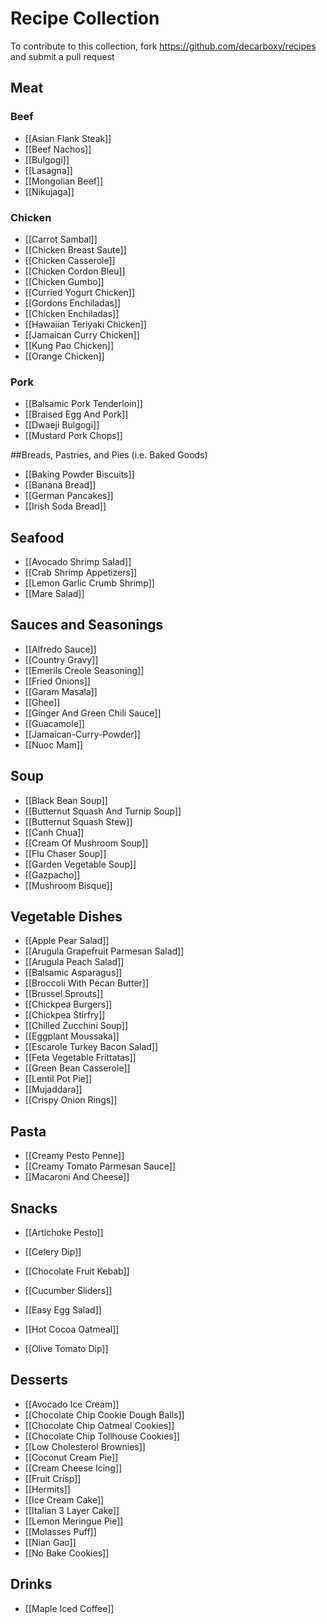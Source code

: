 # Recipe Collection

To contribute to this collection, fork https://github.com/decarboxy/recipes and submit a pull request

## Meat

### Beef

* [[Asian Flank Steak]]
* [[Beef Nachos]]
* [[Bulgogi]]
* [[Lasagna]]
* [[Mongolian Beef]]
* [[Nikujaga]]

### Chicken

* [[Carrot Sambal]]
* [[Chicken Breast Saute]]
* [[Chicken Casserole]]
* [[Chicken Cordon Bleu]]
* [[Chicken Gumbo]]
* [[Curried Yogurt Chicken]]
* [[Gordons Enchiladas]]
* [[Chicken Enchiladas]]
* [[Hawaiian Teriyaki Chicken]]
* [[Jamaican Curry Chicken]]
* [[Kung Pao Chicken]]
* [[Orange Chicken]]

### Pork

* [[Balsamic Pork Tenderloin]]
* [[Braised Egg And Pork]]
* [[Dwaeji Bulgogi]]
* [[Mustard Pork Chops]]

##Breads, Pastries, and Pies (i.e. Baked Goods)

* [[Baking Powder Biscuits]]
* [[Banana Bread]]
* [[German Pancakes]]
* [[Irish Soda Bread]]

## Seafood

* [[Avocado Shrimp Salad]]
* [[Crab Shrimp Appetizers]]
* [[Lemon Garlic Crumb Shrimp]]
* [[Mare Salad]]

## Sauces and Seasonings

* [[Alfredo Sauce]]
* [[Country Gravy]]
* [[Emerils Creole Seasoning]]
* [[Fried Onions]]
* [[Garam Masala]]
* [[Ghee]]
* [[Ginger And Green Chili Sauce]]
* [[Guacamole]]
* [[Jamaican-Curry-Powder]]
* [[Nuoc Mam]]

## Soup

* [[Black Bean Soup]]
* [[Butternut Squash And Turnip Soup]]
* [[Butternut Squash Stew]]
* [[Canh Chua]]
* [[Cream Of Mushroom Soup]]
* [[Flu Chaser Soup]]
* [[Garden Vegetable Soup]]
* [[Gazpacho]]
* [[Mushroom Bisque]]

## Vegetable Dishes

* [[Apple Pear Salad]]
* [[Arugula Grapefruit Parmesan Salad]]
* [[Arugula Peach Salad]]
* [[Balsamic Asparagus]]
* [[Broccoli With Pecan Butter]]
* [[Brussel Sprouts]]
* [[Chickpea Burgers]]
* [[Chickpea Stirfry]]
* [[Chilled Zucchini Soup]]
* [[Eggplant Moussaka]]
* [[Escarole Turkey Bacon Salad]]
* [[Feta Vegetable Frittatas]]
* [[Green Bean Casserole]]
* [[Lentil Pot Pie]]
* [[Mujaddara]]
* [[Crispy Onion Rings]]

## Pasta

* [[Creamy Pesto Penne]]
* [[Creamy Tomato Parmesan Sauce]]
* [[Macaroni And Cheese]]

## Snacks

* [[Artichoke Pesto]]
* [[Celery Dip]]

* [[Chocolate Fruit Kebab]]
* [[Cucumber Sliders]]
* [[Easy Egg Salad]]
* [[Hot Cocoa Oatmeal]]
* [[Olive Tomato Dip]]

## Desserts

* [[Avocado Ice Cream]]
* [[Chocolate Chip Cookie Dough Balls]]
* [[Chocolate Chip Oatmeal Cookies]]
* [[Chocolate Chip Tollhouse Cookies]]
* [[Low Cholesterol Brownies]]
* [[Coconut Cream Pie]]
* [[Cream Cheese Icing]]
* [[Fruit Crisp]]
* [[Hermits]]
* [[Ice Cream Cake]]
* [[Italian 3 Layer Cake]]
* [[Lemon Meringue Pie]]
* [[Molasses Puff]]
* [[Nian Gao]]
* [[No Bake Cookies]]

## Drinks

* [[Maple Iced Coffee]]